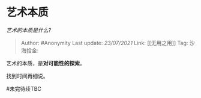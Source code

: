 # 艺术本质
*艺术的本质是什么?*

> Author: #Anonymity
> Last update: *23/07/2021*
> Link: [[无用之用]]
> Tag:
> 沙海拾金:

艺术的本质，是**对可能性的探索**。

找到时间再细说。

#未完待续TBC
